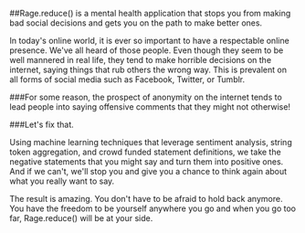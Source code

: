 ##Rage.reduce() is a mental health application that stops you from making bad social decisions and gets you on the path to make better ones. 

In today's online world, it is ever so important to have a respectable online presence. We've all heard of those people. Even though they seem to be well mannered in real life, they tend to make horrible decisions on the internet, saying things that rub others the wrong way. This is prevalent on all forms of social media such as Facebook, Twitter, or Tumblr. 

###For some reason, the prospect of anonymity on the internet tends to lead people into saying  offensive comments that they might not otherwise! 

###Let's fix that.

Using machine learning techniques that leverage sentiment analysis, string token aggregation, and crowd funded statement definitions, we take the negative statements that you might say and turn them into positive ones. And if we can't, we'll stop you and give you a chance to think again about what you really want to say. 

The result is amazing. You don't have to be afraid to hold back anymore. You have the freedom to be yourself anywhere you go and when you go too far, Rage.reduce() will be at your side. 
